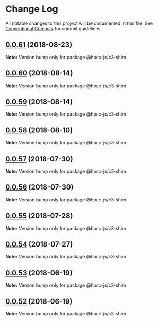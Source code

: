 # Change Log

All notable changes to this project will be documented in this file.
See [Conventional Commits](https://conventionalcommits.org) for commit guidelines.

<a name="0.0.61"></a>
## [0.0.61](https://github.com/hpcc-systems/Visualization/compare/@hpcc-js/c3-shim@0.0.60...@hpcc-js/c3-shim@0.0.61) (2018-08-23)




**Note:** Version bump only for package @hpcc-js/c3-shim

<a name="0.0.60"></a>
## [0.0.60](https://github.com/hpcc-systems/Visualization/compare/@hpcc-js/c3-shim@0.0.59...@hpcc-js/c3-shim@0.0.60) (2018-08-14)




**Note:** Version bump only for package @hpcc-js/c3-shim

<a name="0.0.59"></a>
## [0.0.59](https://github.com/hpcc-systems/Visualization/compare/@hpcc-js/c3-shim@0.0.58...@hpcc-js/c3-shim@0.0.59) (2018-08-14)




**Note:** Version bump only for package @hpcc-js/c3-shim

<a name="0.0.58"></a>
## [0.0.58](https://github.com/hpcc-systems/Visualization/compare/@hpcc-js/c3-shim@0.0.57...@hpcc-js/c3-shim@0.0.58) (2018-08-10)




**Note:** Version bump only for package @hpcc-js/c3-shim

<a name="0.0.57"></a>
## [0.0.57](https://github.com/hpcc-systems/Visualization/compare/@hpcc-js/c3-shim@0.0.56...@hpcc-js/c3-shim@0.0.57) (2018-07-30)




**Note:** Version bump only for package @hpcc-js/c3-shim

<a name="0.0.56"></a>
## [0.0.56](https://github.com/hpcc-systems/Visualization/compare/@hpcc-js/c3-shim@0.0.55...@hpcc-js/c3-shim@0.0.56) (2018-07-30)




**Note:** Version bump only for package @hpcc-js/c3-shim

<a name="0.0.55"></a>
## [0.0.55](https://github.com/hpcc-systems/Visualization/compare/@hpcc-js/c3-shim@0.0.54...@hpcc-js/c3-shim@0.0.55) (2018-07-28)




**Note:** Version bump only for package @hpcc-js/c3-shim

<a name="0.0.54"></a>
## [0.0.54](https://github.com/hpcc-systems/Visualization/compare/@hpcc-js/c3-shim@0.0.53...@hpcc-js/c3-shim@0.0.54) (2018-07-27)




**Note:** Version bump only for package @hpcc-js/c3-shim

<a name="0.0.53"></a>
## [0.0.53](https://github.com/hpcc-systems/Visualization/compare/@hpcc-js/c3-shim@0.0.52...@hpcc-js/c3-shim@0.0.53) (2018-06-19)




**Note:** Version bump only for package @hpcc-js/c3-shim

<a name="0.0.52"></a>
## [0.0.52](https://github.com/hpcc-systems/Visualization/compare/@hpcc-js/c3-shim@0.0.51...@hpcc-js/c3-shim@0.0.52) (2018-06-19)




**Note:** Version bump only for package @hpcc-js/c3-shim
